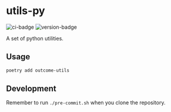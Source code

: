# utils-py
![ci-badge](https://github.com/outcome-co/utils-py/workflows/Release/badge.svg?branch=4.2.0) ![version-badge](https://img.shields.io/badge/version-4.2.0-brightgreen)

A set of python utilities.

## Usage

```sh
poetry add outcome-utils
```

## Development

Remember to run `./pre-commit.sh` when you clone the repository.
